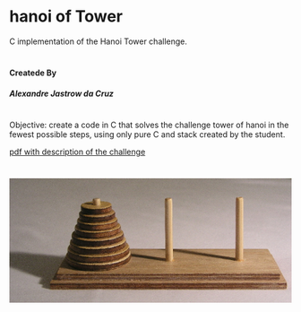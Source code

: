 # hanoi of Tower
C implementation of the Hanoi Tower challenge.
#
#### Createde By

##### Alexandre Jastrow da Cruz
#

Objective: create a code in C that solves the challenge tower of hanoi in the fewest possible steps, using only pure C and stack created by the student.

[pdf with description of the challenge](https://github.com/alexandrejastrow/hanoiTower/blob/master/ED_Trab2.pdf)
#
![image demosntration](https://github.com/alexandrejastrow/hanoiTower/blob/master/img/Tower_of_Hanoi.jpeg)


